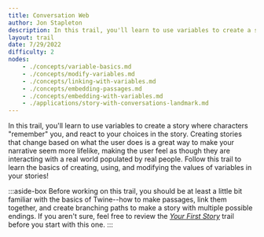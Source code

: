 ```yaml
---
title: Conversation Web
author: Jon Stapleton
description: In this trail, you'll learn to use variables to create a story where characters "remember" you, and react to your choices in the story. Creating stories that change based on what the user does is a great way to make your narrative seem more lifelike, making the user feel as though they are interacting with a real world populated by real people. Follow this trail to learn the basics of creating, using, and modifying the values of variables in your stories!
layout: trail
date: 7/29/2022
difficulty: 2
nodes:
    - ./concepts/variable-basics.md
    - ./concepts/modify-variables.md
    - ./concepts/linking-with-variables.md
    - ./concepts/embedding-passages.md
    - ./concepts/embedding-with-variables.md
    - ./applications/story-with-conversations-landmark.md
---
```


In this trail, you'll learn to use variables to create a story where characters "remember" you, and react to your choices in the story. Creating stories that change based on what the user does is a great way to make your narrative seem more lifelike, making the user feel as though they are interacting with a real world populated by real people. Follow this trail to learn the basics of creating, using, and modifying the values of variables in your stories!

:::aside-box
Before working on this trail, you should be at least a little bit familiar with the basics of Twine--how to make passages, link them together, and create branching paths to make a story with multiple possible endings. If you aren't sure, feel free to review the *[Your First Story](/trails/your-first-story)* trail before you start with this one.
:::

<!-- ::timeline

::location{path="variable-basics"}
::location{path="modify-variables"} 
::location{path="linking-with-variables"}
::location{path="embedding-passages"} 
::location{path="embedding-with-variables"}
::location{path="story-with-conversations-landmark"} -->